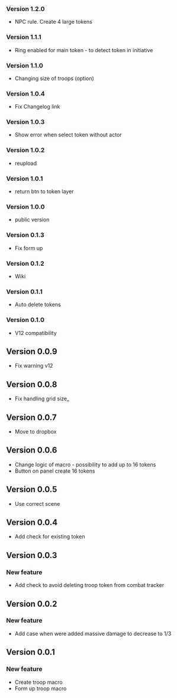 ### Version 1.2.0
- NPC rule. Create 4 large tokens

### Version 1.1.1
- Ring enabled for main token - to detect token in initiative

### Version 1.1.0
- Changing size of troops (option)

### Version 1.0.4
- Fix Changelog link

### Version 1.0.3
- Show error when select token without actor

### Version 1.0.2
- reupload

### Version 1.0.1
- return btn to token layer

### Version 1.0.0
- public version

### Version 0.1.3
- Fix form up

### Version 0.1.2
- Wiki

### Version 0.1.1
- Auto delete tokens

### Version 0.1.0
- V12 compatibility

## Version 0.0.9
- Fix warning v12 

## Version 0.0.8
- Fix handling grid size_

## Version 0.0.7
- Move to dropbox

## Version 0.0.6
- Change logic of macro - possibility to add up to 16 tokens
- Button on panel create 16 tokens

## Version 0.0.5
- Use correct scene

## Version 0.0.4
- Add check for existing token

## Version 0.0.3

### New feature
- Add check to avoid deleting troop token from combat tracker

## Version 0.0.2

### New feature
- Add case when were added massive damage to decrease to 1/3

## Version 0.0.1

### New feature
- Create troop macro
- Form up troop macro
